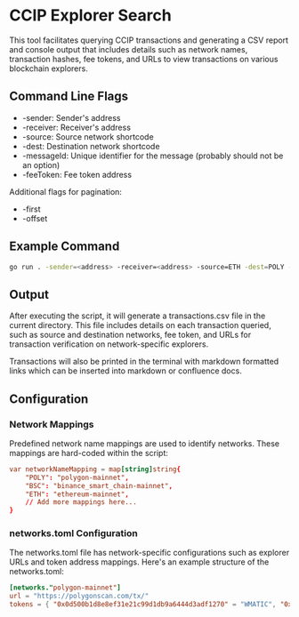 # CCIP Explorer Search
This tool facilitates querying CCIP transactions and generating a CSV report and console output that includes details such as network names, transaction hashes, fee tokens, and URLs to view transactions on various blockchain explorers.

## Command Line Flags

* -sender: Sender's address
* -receiver: Receiver's address
* -source: Source network shortcode
* -dest: Destination network shortcode
* -messageId: Unique identifier for the message (probably should not be an option)
* -feeToken: Fee token address

Additional flags for pagination: 
* -first
* -offset

## Example Command

```bash
go run . -sender=<address> -receiver=<address> -source=ETH -dest=POLY -first=5
```

## Output
After executing the script, it will generate a transactions.csv file in the current directory. This file includes details on each transaction queried, such as source and destination networks, fee token, and URLs for transaction verification on network-specific explorers.

Transactions will also be printed in the terminal with markdown formatted links which can be inserted into markdown or confluence docs.

## Configuration

### Network Mappings

Predefined network name mappings are used to identify networks. These mappings are hard-coded within the script:

```toml
var networkNameMapping = map[string]string{
    "POLY": "polygon-mainnet",
    "BSC": "binance_smart_chain-mainnet",
    "ETH": "ethereum-mainnet",
    // Add more mappings here...
}
```
### networks.toml Configuration

The networks.toml file has network-specific configurations such as explorer URLs and token address mappings. Here's an example structure of the networks.toml:

```toml
[networks."polygon-mainnet"]
url = "https://polygonscan.com/tx/"
tokens = { "0x0d500b1d8e8ef31e21c99d1db9a6444d3adf1270" = "WMATIC", "0xb0897686c545045afc77cf20ec7a532e3120e0f1" = "LINK" }
```